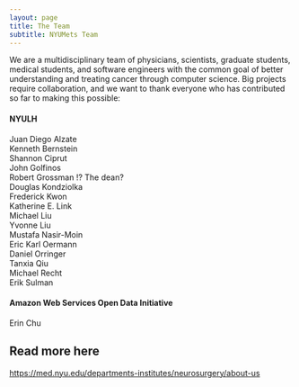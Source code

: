 ```yaml
---
layout: page
title: The Team
subtitle: NYUMets Team
---
```


We are a multidisciplinary team of physicians, scientists, graduate students, medical students, and software engineers with the common goal of better understanding and treating cancer through computer science. Big projects require collaboration, and we want to thank everyone who has contributed so far
to making this possible:

#### NYULH
Juan Diego Alzate \
Kenneth Bernstein \
Shannon Ciprut \
John Golfinos \
Robert Grossman !? The dean? \
Douglas Kondziolka \
Frederick Kwon \
Katherine E. Link \
Michael Liu \
Yvonne Liu \
Mustafa Nasir-Moin \
Eric Karl Oermann \
Daniel Orringer \
Tanxia Qiu \
Michael Recht \
Erik Sulman

#### Amazon Web Services Open Data Initiative
Erin Chu

## Read more here
https://med.nyu.edu/departments-institutes/neurosurgery/about-us